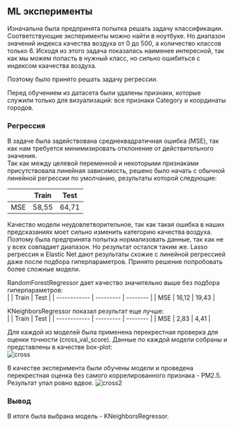 ## ML эксперименты

Изначальна была предпринята попытка решать задачу классификации. Соответствующие эксперименты можно найти в ноутбуке. Но диапазон значений индекса качества воздуха от 0 до 500, а количество классов только 6. Исходя из этого задача показалась наименее интересной, так как мы можем попасть в нужный класс, но сильно ошибиться с индексом каачества воздуха.  

Поэтому было принято решать задачу регрессии.  

Перед обучением из датасета были удалены признаки, которые служили только для визуализаций: все признаки Category и координаты городов.

### Регрессия

В задаче была задействована среднеквадратичная ошибка (MSE), так как нам требуется минимизировать отклонение от действительного значения.  
Так как между целевой переменной и некоторыми признаками присутствовала линейная зависимость, решено было начать с обычной линейной регрессии по умолчанию, результаты которой следующие:  

|              | Train     | Test     | 
| ------------ | --------- | -------- | 
| MSE          | 58,55     |  64,71   | 

Качество модели неудовлетворительное, так как такая ошибка в наших предсказаниях моет сильно изменить категорию качества воздуха. Поэтому была предпринята попытка нормализовать данные, так как не у всех совпадает диапазон. Но результат остался таким же.
Lasso регрессия и Elastic Net дают результаты схожие с линейной регрессией даже после подбора гиперпараметров. Принято решение попробовать более сложные модели. 

RandomForestRegressor дает качество значительно выше без подбора гиперпараметров:  
|              | Train     | Test     | 
| ------------ | --------- | -------- | 
| MSE          | 16,12     |  19,43   |  

KNeighborsRegressor показал результат еще лучше:  
|              | Train     | Test     | 
| ------------ | --------- | -------- | 
| MSE          | 2,83      |  4,41   | 

Для каждой из моделей была применена перекрестная проверка для оценки точности (cross_val_score). Данные по каждой модели собраны и представлены в качестве box-plot:  
![cross](https://github.com/boisterous-cat/AirQualityProject/assets/93883573/0d809a84-9779-474a-b77e-189c10ef6b0e)

В качестве эксперимента были обучены модели и проведена перекрестная оценка без самого коррелированного признака - PM2.5. Результат упал ровно вдвое.
![cross2](https://github.com/boisterous-cat/AirQualityProject/assets/93883573/ebfe5603-1f9f-463c-a05c-6a5607145530)

### Вывод
В итоге была выбрана модель - KNeighborsRegressor.

